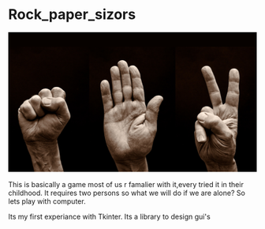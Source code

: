 # Rock_paper_sizors


![](heroimg.ddffaa34.png)




This is basically a game most of us r famalier with  it,every tried it in their childhood.
It requires two persons so what we will do if we are alone?
So lets play with computer.








Its my first experiance with Tkinter. Its a library to design gui's

